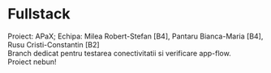 # Fullstack
Proiect: APaX; Echipa: Milea Robert-Stefan [B4], Pantaru Bianca-Maria [B4], Rusu Cristi-Constantin [B2]  
Branch dedicat pentru testarea conectivitatii si verificare app-flow.  
Proiect nebun!
